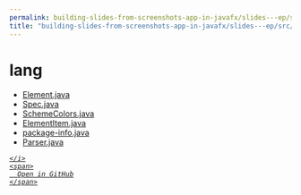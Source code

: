 ```yaml
---
permalink: building-slides-from-screenshots-app-in-javafx/slides---ep/src/main/java/engineer/mathsoftware/blog/slides/lang
title: "building-slides-from-screenshots-app-in-javafx/slides---ep/src/main/java/engineer/mathsoftware/blog/slides/lang"
---
```


# lang
<ul>
  <li>
    <a href="Element.java">
      Element.java
    </a>
  </li>
  <li>
    <a href="Spec.java">
      Spec.java
    </a>
  </li>
  <li>
    <a href="SchemeColors.java">
      SchemeColors.java
    </a>
  </li>
  <li>
    <a href="ElementItem.java">
      ElementItem.java
    </a>
  </li>
  <li>
    <a href="package-info.java">
      package-info.java
    </a>
  </li>
  <li>
    <a href="Parser.java">
      Parser.java
    </a>
  </li>
</ul>
<div class="social open-gh-btn my-4">
  <a class="btn btn-github" href="https://github.com/tobiasbriones/blog/tree/main/swe/dev/java/javafx/drawing/productivity/building-slides-from-screenshots-app-in-javafx/slides---ep/src/main/java/engineer/mathsoftware/blog/slides/lang" target="_blank">
    <i class="fab fa-github">
      
    </i>
    <span>
      Open in GitHub
    </span>
  </a>
</div>